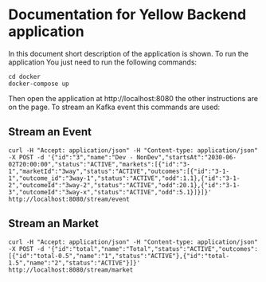 # Documentation for Yellow Backend application

In this document short description of the application is shown. To run the application You just need to run the following commands: 
```
cd docker
docker-compose up
```
Then open the application at http://localhost:8080 the other instructions are on the page. To stream an Kafka event this commands are used:
 
## Stream an Event
```
curl -H "Accept: application/json" -H "Content-type: application/json" -X POST -d '{"id":"3","name":"Dev - NonDev","startsAt":"2030-06-02T20:00:00","status":"ACTIVE","markets":[{"id":"3-1","marketId":"3way","status":"ACTIVE","outcomes":[{"id":"3-1-1","outcome_id":"3way-1","status":"ACTIVE","odd":1.1},{"id":"3-1-2","outcomeId":"3way-2","status":"ACTIVE","odd":20.1},{"id":"3-1-3","outcomeId":"3way-x","status":"ACTIVE","odd":5.1}]}]}' http://localhost:8080/stream/event
``` 
 ## Stream an Market
``` 
curl -H "Accept: application/json" -H "Content-type: application/json" -X POST -d '{"id":"total","name":"Total","status":"ACTIVE","outcomes":[{"id":"total-0.5","name":"1","status":"ACTIVE"},{"id":"total-1.5","name":"2","status":"ACTIVE"}]}' http://localhost:8080/stream/market
```
